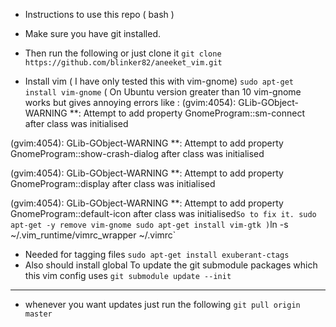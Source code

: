 * Instructions to use this repo ( bash )

* Make sure you have git installed.
* Then run the following or just clone it 
`git clone https://github.com/blinker82/aneeket_vim.git`

* Install vim ( I have only tested this with vim-gnome)
`sudo apt-get install vim-gnome`
( On Ubuntu version greater than 10 vim-gnome works but gives annoying errors like : 
(gvim:4054): GLib-GObject-WARNING **: Attempt to add property GnomeProgram::sm-connect after class was initialised

(gvim:4054): GLib-GObject-WARNING **: Attempt to add property GnomeProgram::show-crash-dialog after class was initialised

(gvim:4054): GLib-GObject-WARNING **: Attempt to add property GnomeProgram::display after class was initialised

(gvim:4054): GLib-GObject-WARNING **: Attempt to add property GnomeProgram::default-icon after class was initialised`
So to fix it.
sudo apt-get -y remove vim-gnome
sudo apt-get install vim-gtk )
`ln -s ~/.vim_runtime/vimrc_wrapper ~/.vimrc`
* Needed for tagging files
`sudo apt-get install exuberant-ctags`
* Also should install global 
 To update the git submodule packages which this vim config uses
`git submodule update --init`

------

* whenever you want updates just run the following
`git pull origin master`
